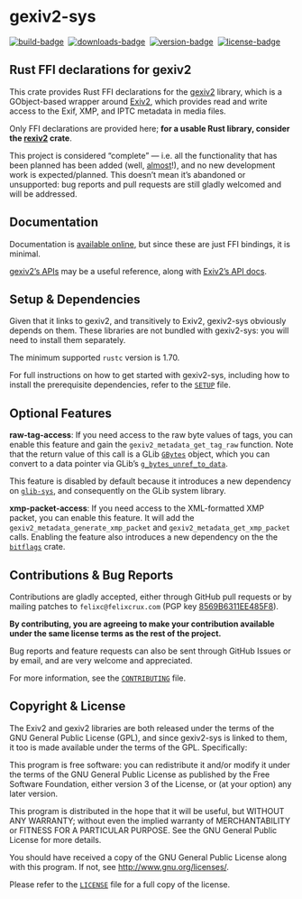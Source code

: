 gexiv2-sys
==========

[![build-badge][]][build]&nbsp;
[![downloads-badge][]][crates-io]&nbsp;
[![version-badge][]][crates-io]&nbsp;
[![license-badge][]][license]&nbsp;

[build]: https://github.com/felixc/gexiv2-sys/actions/workflows/ci.yml
[build-badge]: https://github.com/felixc/gexiv2-sys/actions/workflows/ci.yml/badge.svg?branch=main
[crates-io]: https://crates.io/crates/gexiv2-sys
[downloads-badge]: https://img.shields.io/crates/d/gexiv2-sys.svg
[version-badge]: https://img.shields.io/crates/v/gexiv2-sys.svg
[license]: https://github.com/felixc/gexiv2-sys/blob/master/LICENSE
[license-badge]: https://img.shields.io/crates/l/gexiv2-sys.svg


Rust FFI declarations for gexiv2
--------------------------------

This crate provides Rust FFI declarations for the [gexiv2][gexiv2] library,
which is a GObject-based wrapper around [Exiv2][exiv2], which provides read and
write access to the Exif, XMP, and IPTC metadata in media files.

Only FFI declarations are provided here; **for a usable Rust library, consider
the [rexiv2][rexiv2] crate**.

This project is considered “complete” — i.e. all the functionality that has been
planned has been added (well, [almost][feature-issues]!), and no new development
work is expected/planned. This doesn’t mean it’s abandoned or unsupported: bug
reports and pull requests are still gladly welcomed and will be addressed.

[gexiv2]: https://wiki.gnome.org/Projects/gexiv2
[exiv2]:  http://www.exiv2.org/
[rexiv2]: https://github.com/felixc/rexiv2
[feature-issues]: https://github.com/felixc/gexiv2-sys/issues?q=is%3Aissue+is%3Aopen+label%3Afeature


Documentation
-------------

Documentation is [available online][gexiv2-sys], but since these are just FFI
bindings, it is minimal.

[gexiv2’s APIs][gexiv2-api] may be a useful reference, along with [Exiv2’s
API docs][exiv2-api].

[gexiv2-sys]: https://felixcrux.com/files/doc/gexiv2_sys/
[gexiv2-api]: https://git.gnome.org/browse/gexiv2/tree/gexiv2/gexiv2-metadata.h
[exiv2-api]:  http://exiv2.org/doc/index.html


Setup & Dependencies
--------------------

Given that it links to gexiv2, and transitively to Exiv2, gexiv2-sys obviously
depends on them. These libraries are not bundled with gexiv2-sys: you will need
to install them separately.

The minimum supported `rustc` version is 1.70.

For full instructions on how to get started with gexiv2-sys, including how to
install the prerequisite dependencies, refer to the [`SETUP`](SETUP.md) file.


Optional Features
-----------------

**raw-tag-access**: If you need access to the raw byte values of tags, you can
enable this feature and gain the `gexiv2_metadata_get_tag_raw` function. Note
that the return value of this call is a GLib [`GBytes`][gbytes] object, which
you can convert to a data pointer via GLib’s [`g_bytes_unref_to_data`][unref].

This feature is disabled by default because it introduces a new dependency on
[`glib-sys`][glib-sys], and consequently on the GLib system library.

**xmp-packet-access**: If you need access to the XML-formatted XMP packet, you
can enable this feature. It will add the `gexiv2_metadata_generate_xmp_packet`
and `gexiv2_metadata_get_xmp_packet` calls. Enabling the feature also introduces
a new dependency on the the [`bitflags`][bitflags] crate.

[gbytes]: http://gtk-rs.org/docs/glib_sys/struct.GBytes.html
[unref]: http://gtk-rs.org/docs/glib_sys/fn.g_bytes_unref_to_data.html
[glib-sys]: https://crates.io/crates/glib-sys/
[bitflags]: https://crates.io/crates/bitflags


Contributions & Bug Reports
---------------------------

Contributions are gladly accepted, either through GitHub pull requests or by
mailing patches to `felixc@felixcrux.com` (PGP key [8569B6311EE485F8][pgp-key]).

**By contributing, you are agreeing to make your contribution available under
the same license terms as the rest of the project.**

Bug reports and feature requests can also be sent through GitHub Issues or by
email, and are very welcome and appreciated.

For more information, see the [`CONTRIBUTING`](CONTRIBUTING.md) file.

[pgp-key]: http://hkps.pool.sks-keyservers.net/pks/lookup?op=vindex&search=0x8569B6311EE485F8


Copyright & License
-------------------

The Exiv2 and gexiv2 libraries are both released under the terms of the GNU
General Public License (GPL), and since gexiv2-sys is linked to them, it too
is made available under the terms of the GPL. Specifically:

This program is free software: you can redistribute it and/or modify it
under the terms of the GNU General Public License as published by the Free
Software Foundation, either version 3 of the License, or (at your option)
any later version.

This program is distributed in the hope that it will be useful, but WITHOUT
ANY WARRANTY; without even the implied warranty of MERCHANTABILITY or FITNESS
FOR A PARTICULAR PURPOSE. See the GNU General Public License for more details.

You should have received a copy of the GNU General Public License along with
this program. If not, see <http://www.gnu.org/licenses/>.

Please refer to the [`LICENSE`](LICENSE) file for a full copy of the license.
